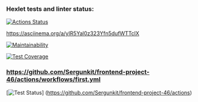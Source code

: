 ### Hexlet tests and linter status:

[![Actions Status](https://github.com/Sergunkit/frontend-project-46/workflows/hexlet-check/badge.svg)](https://github.com/Sergunkit/frontend-project-46/actions)

https://asciinema.org/a/yIR5Yal0z323Yfn5dufWTTclX

[![Maintainability](https://api.codeclimate.com/v1/badges/574a83b3791c342014bf/maintainability)](https://codeclimate.com/github/Sergunkit/frontend-project-46/maintainability)

[![Test Coverage](https://api.codeclimate.com/v1/badges/574a83b3791c342014bf/test_coverage)](https://codeclimate.com/github/Sergunkit/frontend-project-46/test_coverage)

### https://github.com/Sergunkit/frontend-project-46/actions/workflows/first.yml

[![Test Status](https://github.com/Sergunkit/frontend-project-46/workflows/first/badge.svg)]
(https://github.com/Sergunkit/frontend-project-46/actions)